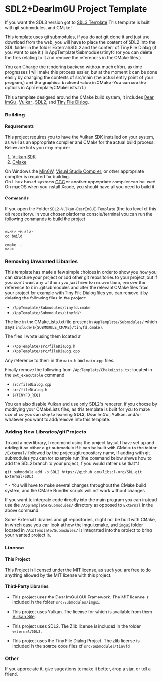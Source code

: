 
# SDL2+DearImGU Project Template


If you want the SDL3 version got to [SDL3 Template](https://github.com/GrahamCHill/SDL3-template)
This template is built with git submodules, and CMake!  

This template uses git submodules, if you do *not* git clone it and just use download from the web, you will have to 
place the content of SDL2 into the SDL folder in the folder External/SDL2 and the content of Tiny File Dialog (if you want 
to use it,) in AppTemplate/Submodules/tinyfd (or you can delete the files relating to it and remove the references in
the CMake files.)  

You can Change the rendering backend without much effort, as time progresses I will make this process easier, but at the 
moment it can be done easily by changing the contents of src/main (the actual entry point of your program,) and the 
graphics-backend value in CMake (You can see the options in AppTemplate/CMakeLists.txt.)  


This a template designed around the CMake build system, it includes 
[Dear ImGui](https://github.com/ocornut/imgui), [Vulkan](https://vulkan.lunarg.com/),
[SDL2](https://github.com/libsdl-org/SDL), and [Tiny File Dialog](https://sourceforge.net/projects/tinyfiledialogs/).

### Building
#### Requirements
This project requires you to have the Vulkan SDK installed on your system, as well as an appropriate compiler and CMake 
for the actual build process. Below are links you may require:
1. [Vulkan SDK](https://vulkan.lunarg.com/sdk/home)
2. [CMake](https://cmake.org/download/)

On Windows the [MinGW](https://www.mingw-w64.org/), 
[Visual Studio Compiler](https://visualstudio.microsoft.com/vs/features/cplusplus/), or other appropriate compiler is 
required for building.  
On Linux based systems [GCC](https://gcc.gnu.org/) or another appropriate compiler can be used.  
On macOS when you install Xcode, you should have all you need to build it.  

#### Commands
If you open the Folder `SDL2-Vulkan-DearImGUI-Template` (the top level of this git repository), in your chosen platforms console/terminal 
you can run the following commands to build the project

```shell

mkdir "build"
cd build

cmake ..
make

```
### Removing Unwanted Libraries
This template has made a few simple choices in order to show you how you can structure your project or add other git repositories to your 
project, but if you don't want any of them you just have to remove them, remove the reference to it in .gitsubmodules and alter the 
relevant CMake files from your project for example with Tiny File Dialog files you can remove it by deleting the following files in the 
project:

- `/AppTemplate/Submodules/tinyfd.cmake`
- `/AppTemplate/Submodules/tinyfd/*`  

The line in the CMakeLists.txt file present in `AppTemplate/Submodules/` which says `include(${SUBMODULE_CMAKE}/tinyfd.cmake)`.

The files I wrote using them located at 

- `/AppTemplate/src/fileDialog.h`
- `/AppTemplate/src/fileDialog.cpp`

Any reference to them in the `main.h` and `main.cpp` files.

Finally remove the following from `/AppTemplate/CMakeLists.txt` located in the `set_executable` command

- `src/fileDialog.cpp`
- `src/fileDialog.h`
- `${TINYFD_REQ}`

You can also disable Vulkan and use only SDL2's renderer, if you choose by modifying your CMakeLists files, as this template is
built for you to make use of so you can skip to learning SDL2, Dear ImGui, Vulkan, and/or whatever you want to add/remove into 
this template.

### Adding New Libraries/git Projects

To add a new library, I recomend using the project layout I have set up and adding it as either a git submodule if 
it can be built with CMake to the folder `/External/` followed by the project/git repository name, if adding with git submodules
you can for example run (the command below shows how to add the SDL2 branch to your project, if you would rather use that*.)
```shell
git submodule add -b SDL2 https://github.com/libsdl-org/SDL.git External/SDL2
```
\* - You will have to make several changes throughout the CMake build system, and the CMake Bundler scripts will not work without
  changes

If you want to integrate code directly into the main program you can instead use the `/AppTemplate/Submodules/` directory as 
opposed to `External` in the above command.

Some External Libraries and git repositories, might not be built with CMake, in which case you can look at how the imgui.cmake,
and `imgui` folder located in `/AppTemplate/Submodules/` is integrated into the project to bring your wanted project in.

### License
#### This Project
This Project is licensed under the MIT license, as such you are free to do anything allowed by the MIT license with this 
project.

#### Third-Party Libraries

- This project uses the Dear ImGui GUI Framework. The MIT license is included in the folder 
`src/Submodules/imgui`.

- This project uses Vulkan. The license for which is available from them 
[Vulkan Site](https://vulkan.lunarg.com/license/).

- This project uses SDL2. The Zlib license is included in the folder `external/SDL2`.

- This project uses the Tiny File Dialog Project. The zlib license is included in the source code files of 
`src/Submodules/tinyfd`.

### Other 
If you appreciate it, give sugestions to make it better, drop a star, or tell a friend.
